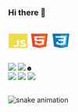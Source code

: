 ### Hi there 👋

<div style="display: inline_block"><br>
  <img align="center" alt="Eve-Js" height="30" width="40" src="https://raw.githubusercontent.com/devicons/devicon/master/icons/javascript/javascript-plain.svg">
  <img align="center" alt="Eve-HTML" height="30" width="40" src="https://raw.githubusercontent.com/devicons/devicon/master/icons/html5/html5-original.svg">
  <img align="center" alt="Eve-CSS" height="30" width="40" src="https://raw.githubusercontent.com/devicons/devicon/master/icons/css3/css3-original.svg">
  <!-- <img align="center" alt="Eve-React" height="30" width="40" src="https://raw.githubusercontent.com/devicons/devicon/master/icons/react/react-original.svg"> -->
</div>

##

<div> 
  <a href="https://www.linkedin.com/in/evelinalvarado/" target="_blank"><img src="https://img.shields.io/badge/-LinkedIn-%230077B5?style=for-the-badge&logo=linkedin&logoColor=white" target="_blank"></a>
  <a href="https://open.spotify.com/user/evelinalvarado" target="_blank"><img src="https://img.shields.io/badge/Spotify-1ED760?&style=for-the-badge&logo=spotify&logoColor=white" target="_blank"></a>☻
  
</div>

<!--
**EvelinAlvarado/EvelinAlvarado** is a ✨ _special_ ✨ repository because its `README.md` (this file) appears on your GitHub profile.

Here are some ideas to get you started:

- 🔭 I’m currently working on ...
- 🌱 I’m currently learning ...
- 👯 I’m looking to collaborate on ...
- 🤔 I’m looking for help with ...
- 💬 Ask me about ...
- 📫 How to reach me: ...
- 😄 Pronouns: ...
- ⚡ Fun fact: ...
-->
  
<div>
  <img height="180cm" src="https://github-readme-stats.vercel.app/api?username=EvelinAlvarado&theme=shades-of-purple&show_icons=true&hide_border=true&count_private=true"/>
  <img height="180cm" src="https://github-readme-streak-stats.herokuapp.com/?user=EvelinAlvarado&theme=shades-of-purple&hide_border=true"/>
  <img height="180cm" src="https://github-readme-stats.vercel.app/api/top-langs/?username=EvelinAlvarado&theme=shades-of-purple&show_icons=true&hide_border=true&layout=compact"/>
</div>

##

![snake animation](https://github.com/EvelinAlvarado/EvelinAlvarado/blob/output/github-contribution-grid-snake2.svg)
